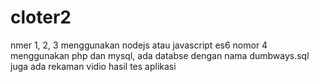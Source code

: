 # cloter2

nmer 1, 2, 3 menggunakan nodejs atau javascript es6
nomor 4 menggunakan php dan mysql, ada databse dengan nama dumbways.sql juga ada rekaman vidio hasil tes aplikasi
